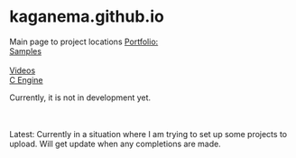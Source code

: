 # kaganema.github.io
Main page to project locations
<a href="portfolio/viewers/index.html">Portfolio:</a> <br>
[Samples](samples/mini-projects.md)  
<br>
<a href="videos.html">Videos </a><br>
<a href="#">C Engine</a> 
<p>Currently, it is not in development yet.</p><br><br>
Latest: 
Currently in a situation where I am trying to set up some projects to upload. Will get update when any completions are made.
